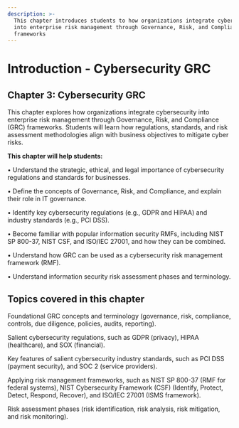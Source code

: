 ```yaml
---
description: >-
  This chapter introduces students to how organizations integrate cybersecurity
  into enterprise risk management through Governance, Risk, and Compliance (GRC)
  frameworks
---
```


# Introduction - Cybersecurity GRC

## Chapter 3: Cybersecurity GRC

This chapter explores how organizations integrate cybersecurity into enterprise risk management through Governance, Risk, and Compliance (GRC) frameworks. Students will learn how regulations, standards, and risk assessment methodologies align with business objectives to mitigate cyber risks.

**This chapter will help students:**

• Understand the strategic, ethical, and legal importance of cybersecurity regulations and standards for businesses.

• Define the concepts of Governance, Risk, and Compliance, and explain their role in IT governance.

• Identify key cybersecurity regulations (e.g., GDPR and HIPAA) and industry standards (e.g., PCI DSS).

• Become familiar with popular information security RMFs, including NIST SP 800-37, NIST CSF, and ISO/IEC 27001, and how they can be combined.

• Understand how GRC can be used as a cybersecurity risk management framework (RMF).

• Understand information security risk assessment phases and terminology.

## Topics covered in this chapter

Foundational GRC concepts and terminology (governance, risk, compliance, controls, due diligence, policies, audits, reporting).

Salient cybersecurity regulations, such as GDPR (privacy), HIPAA (healthcare), and SOX (financial).

Key features of salient cybersecurity industry standards, such as PCI DSS (payment security), and SOC 2 (service providers).

Applying risk management frameworks, such as NIST SP 800-37 (RMF for federal systems), NIST Cybersecurity Framework (CSF) (Identify, Protect, Detect, Respond, Recover), and ISO/IEC 27001 (ISMS framework).

Risk assessment phases (risk identification, risk analysis, risk mitigation, and risk monitoring).
